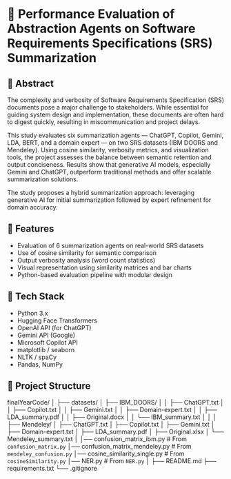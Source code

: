 # 📄 Performance Evaluation of Abstraction Agents on Software Requirements Specifications (SRS) Summarization 

## 🧠 Abstract
The complexity and verbosity of Software Requirements Specification (SRS) documents pose a major challenge to stakeholders. While essential for guiding system design and implementation, these documents are often hard to digest quickly, resulting in miscommunication and project delays.

This study evaluates six summarization agents — ChatGPT, Copilot, Gemini, LDA, BERT, and a domain expert — on two SRS datasets (IBM DOORS and Mendeley). Using cosine similarity, verbosity metrics, and visualization tools, the project assesses the balance between semantic retention and output conciseness. Results show that generative AI models, especially Gemini and ChatGPT, outperform traditional methods and offer scalable summarization solutions.

The study proposes a hybrid summarization approach: leveraging generative AI for initial summarization followed by expert refinement for domain accuracy.

## 📌 Features
- Evaluation of 6 summarization agents on real-world SRS datasets
- Use of cosine similarity for semantic comparison
- Output verbosity analysis (word count statistics)
- Visual representation using similarity matrices and bar charts
- Python-based evaluation pipeline with modular design

## 🧰 Tech Stack
- Python 3.x
- Hugging Face Transformers
- OpenAI API (for ChatGPT)
- Gemini API (Google)
- Microsoft Copilot API
- matplotlib / seaborn
- NLTK / spaCy
- Pandas, NumPy

## 📂 Project Structure

finalYearCode/
│
├── datasets/
│   ├── IBM_DOORS/
│   │   ├── ChatGPT.txt
│   │   ├── Copilot.txt
│   │   ├── Gemini.txt
│   │   ├── Domain-expert.txt
│   │   ├── LDA_summary.pdf
│   │   ├── Original.docx
│   │   └── IBM_summary.txt
│   │
│   ├── Mendeley/
│       ├── ChatGPT.txt
│       ├── Copilot.txt
│       ├── Gemini.txt
│       ├── Domain-expert.txt
│       ├── LDA_summary.pdf
│       ├── Original.xlsx
│       └── Mendeley_summary.txt
│
│── confusion_matrix_ibm.py           # From `confusion_matrix.py`
│── confusion_matrix_mendeley.py      # From `mendeley_confusion.py`
│── cosine_similarity_single.py       # From `cosineSimilarity.py`
│── NER.py                            # From `NER.py`
│
├── README.md
├── requirements.txt
└── .gitignore

